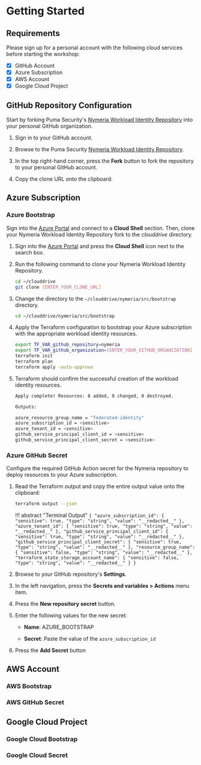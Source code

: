 # Getting Started

## Requirements

Please sign up for a personal account with the following cloud services before starting the workshop:

- [x] GitHub Account
- [x] Azure Subscription
- [x] AWS Account
- [x] Google Cloud Project

## GitHub Repository Configuration

Start by forking Puma Security's [Nymeria Workload Identity Repository](https://github.com/pumasecurity/nymeria) into your personal GitHub organization.

1. Sign in to your GitHub account.

1. Browse to the Puma Security [Nymeria Workload Identity Repository](https://github.com/pumasecurity/nymeria).

1. In the top right-hand corner, press the **Fork** button to fork the repository to your personal GitHub account.

1. Copy the clone URL onto the clipboard.

## Azure Subscription

### Azure Bootstrap

Sign into the [Azure Portal](https://portal.azure.com/) and connect to a **Cloud Shell** section. Then, clone your Nymeria Workload Identity Repository fork to the *clouddrive* directory.

1. Sign into the [Azure Portal](https://portal.azure.com/) and press the **Cloud Shell** icon next to the search box.

1. Run the following command to clone your Nymeria Workload Identity Repository.

    ```bash
    cd ~/clouddrive
    git clone [ENTER_YOUR_CLONE_URL]
    ```

1. Change the directory to the `~/clouddrive/nymeria/src/bootstrap` directory.

    ```bash
    cd ~/clouddrive/nymeria/src/bootstrap
    ```

1. Apply the Terraform configuration to bootstrap your Azure subscription with the appropriate workload identity resources.

    ```bash
    export TF_VAR_github_repository=nymeria
    export TF_VAR_github_organization=[ENTER_YOUR_GITHUB_ORGANIZATION]
    terraform init
    terraform plan
    terraform apply -auto-approve
    ```

1. Terraform should confirm the successful creation of the workload identity resources.

    ```bash
    Apply complete! Resources: 8 added, 0 changed, 0 destroyed.

    Outputs:

    azure_resource_group_name = "federated-identity"
    azure_subscription_id = <sensitive>
    azure_tenant_id = <sensitive>
    github_service_principal_client_id = <sensitive>
    github_service_principal_client_secret = <sensitive>
    ```

### Azure GitHub Secret

Configure the required GitHub Action secret for the Nymeria repository to deploy resources to your Azure subscription.

1. Read the Terraform output and copy the entire output value onto the clipboard:

    ```bash
    terraform output --json
    ```

    !!! abstract "Terminal Output"
        ```
        {
          "azure_subscription_id": {
            "sensitive": true,
            "type": "string",
            "value": "__redacted__"
          },
          "azure_tenant_id": {
            "sensitive": true,
            "type": "string",
            "value": "__redacted__"
          },
          "github_service_principal_client_id": {
            "sensitive": true,
            "type": "string",
            "value": "__redacted__"
          },
          "github_service_principal_client_secret": {
            "sensitive": true,
            "type": "string",
            "value": "__redacted__"
          },
          "resource_group_name": {
            "sensitive": false,
            "type": "string",
            "value": "__redacted__"
          },
          "terraform_state_storage_account_name": {
            "sensitive": false,
            "type": "string",
            "value": "__redacted__"
          }
        }
        ```

1. Browse to your GitHub repository's **Settings**.

1. In the left navigation, press the **Secrets and variables > Actions** menu item.

1. Press the **New repository secret** button.

1. Enter the following values for the new secret:

    - **Name**: AZURE_BOOTSTRAP

    - **Secret**: Paste the value of the `azure_subscription_id`

1. Press the **Add Secret** button

## AWS Account

### AWS Bootstrap

### AWS GitHub Secret

## Google Cloud Project

### Google Cloud Bootstrap

### Google Cloud Secret
